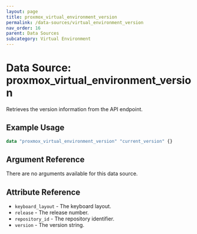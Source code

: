 ```yaml
---
layout: page
title: proxmox_virtual_environment_version
permalink: /data-sources/virtual_environment_version
nav_order: 16
parent: Data Sources
subcategory: Virtual Environment
---
```


# Data Source: proxmox_virtual_environment_version

Retrieves the version information from the API endpoint.

## Example Usage

```terraform
data "proxmox_virtual_environment_version" "current_version" {}
```

## Argument Reference

There are no arguments available for this data source.

## Attribute Reference

* `keyboard_layout` - The keyboard layout.
* `release` - The release number.
* `repository_id` - The repository identifier.
* `version` - The version string.
